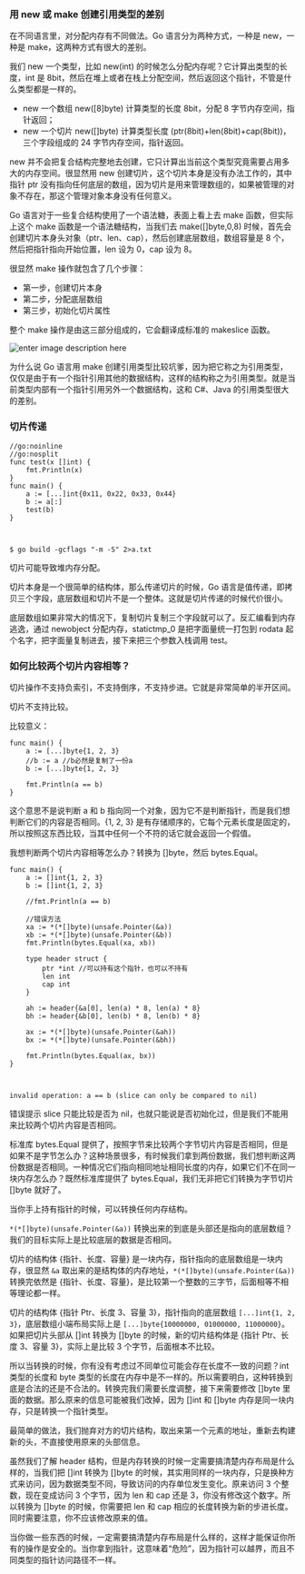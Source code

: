 ### 用 new 或 make 创建引用类型的差别

在不同语言里，对分配内存有不同做法。Go 语言分为两种方式，一种是 new，一种是 make，这两种方式有很大的差别。

我们 new 一个类型，比如 new(int) 的时候怎么分配内存呢？它计算出类型的长度，int 是
8bit，然后在堆上或者在栈上分配空间，然后返回这个指针，不管是什么类型都是一样的。

  * new 一个数组 new([8]byte) 计算类型的长度 8bit，分配 8 字节内存空间，指针返回；
  * new 一个切片 new([]byte) 计算类型长度 (ptr(8bit)+len(8bit)+cap(8bit))，三个字段组成的 24 字节内存空间，指针返回。

new 并不会把复合结构完整地去创建，它只计算出当前这个类型究竟需要占用多大的内存空间。很显然用 new 创建切片，这个切片本身是没有办法工作的，其中指针
ptr 没有指向任何底层的数组，因为切片是用来管理数组的，如果被管理的对象不存在，那这个管理对象本身没有任何意义。

Go 语言对于一些复合结构使用了一个语法糖，表面上看上去 make 函数，但实际上这个 make 函数是一个语法糖结构，当我们去
make([]byte,0,8) 时候，首先会创建切片本身头对象（ptr、len、cap），然后创建底层数组，数组容量是 8
个，然后把指针指向开始位置，len 设为 0，cap 设为 8。

很显然 make 操作就包含了几个步骤：

  * 第一步，创建切片本身
  * 第二步，分配底层数组
  * 第三步，初始化切片属性

整个 make 操作是由这三部分组成的，它会翻译成标准的 makeslice 函数。

![enter image description
here](https://images.gitbook.cn/05a11a70-1c35-11ea-92d2-695368b0b395)

为什么说 Go 语言用 make
创建引用类型比较坑爹，因为把它称之为引用类型，仅仅是由于有一个指针引用其他的数据结构，这样的结构称之为引用类型。就是当前类型内部有一个指针引用另外一个数据结构，这和
C#、Java 的引用类型很大的差别。

### 切片传递

    
    
    //go:noinline
    //go:nosplit
    func test(x []int) {
        fmt.Println(x)
    }
    func main() {
        a := [...]int{0x11, 0x22, 0x33, 0x44}
        b := a[:]
        test(b)
    }
    
    
    
    $ go build -gcflags "-m -S" 2>a.txt
    

切片可能导致堆内存分配。

切片本身是一个很简单的结构体，那么传递切片的时候，Go 语言是值传递，即拷贝三个字段，底层数组和切片不是一个整体。这就是切片传递的时候代价很小。

底层数组如果非常大的情况下，复制切片复制三个字段就可以了。反汇编看到内存逃逸，通过 newobject 分配内存，statictmp_0
是把字面量统一打包到 rodata 起个名字，把字面量复制进去，接下来把三个参数入栈调用 test。

### 如何比较两个切片内容相等？

切片操作不支持负索引，不支持倒序，不支持步进。它就是非常简单的半开区间。

切片不支持比较。

比较意义：

    
    
    func main() {
        a := [...]byte{1, 2, 3}
        //b := a //b必然是复制了一份a
        b := [...]byte{1, 2, 3}
    
        fmt.Println(a == b)
    }
    

这个意思不是说判断 a 和 b 指向同一个对象，因为它不是判断指针，而是我们想判断它们的内容是否相同。{1, 2, 3}
是有存储顺序的，它每个元素长度是固定的，所以按照这东西比较，当其中任何一个不符的话它就会返回一个假值。

我想判断两个切片内容相等怎么办？转换为 []byte，然后 bytes.Equal。

    
    
    func main() {
        a := []int{1, 2, 3}
        b := []int{1, 2, 3}
    
        //fmt.Println(a == b)
    
        //错误方法
        xa := *(*[]byte)(unsafe.Pointer(&a))
        xb := *(*[]byte)(unsafe.Pointer(&b))
        fmt.Println(bytes.Equal(xa, xb))
    
        type header struct {
            ptr *int //可以持有这个指针，也可以不持有
            len int
            cap int
        }
    
        ah := header{&a[0], len(a) * 8, len(a) * 8}
        bh := header{&b[0], len(b) * 8, len(b) * 8}
    
        ax := *(*[]byte)(unsafe.Pointer(&ah))
        bx := *(*[]byte)(unsafe.Pointer(&bh))
    
        fmt.Println(bytes.Equal(ax, bx))
    }
    
    
    
    invalid operation: a == b (slice can only be compared to nil)
    

错误提示 slice 只能比较是否为 nil，也就只能说是否初始化过，但是我们不能用来比较两个切片内容是否相同。

标准库 bytes.Equal
提供了，按照字节来比较两个字节切片内容是否相同，但是如果不是字节怎么办？这种场景很多，有时候我们拿到两份数据，我们想判断这两份数据是否相同。一种情况它们指向相同地址相同长度的内存，如果它们不在同一块内存怎么办？既然标准库提供了
bytes.Equal，我们无非把它们转换为字节切片 []byte 就好了。

当你手上持有指针的时候，可以转换任何内存结构。

`*(*[]byte)(unsafe.Pointer(&a))` 转换出来的到底是头部还是指向的底层数组？我们的目标实际上是比较底层的数据是否相同。

切片的结构体 {指针、长度、容量} 是一块内存，指针指向的底层数组是一块内存，很显然 `&a`
取出来的是结构体的内存地址，`*(*[]byte)(unsafe.Pointer(&a))` 转换完依然是
{指针、长度、容量}，是比较第一个整数的三字节，后面相等不相等理论都一样。

切片的结构体 {指针 Ptr、长度 3、容量 3}，指针指向的底层数组 `[...]int{1, 2, 3}`，底层数组小端布局实际上是
`[...]byte{10000000, 01000000, 11000000}`。如果把切片头部从 []int 转换为 []byte
的时候，新的切片结构体是 {指针 Ptr、长度 3、容量 3}，实际上是比较 3 个字节，后面根本不比较。

所以当转换的时候，你有没有考虑过不同单位可能会存在长度不一致的问题？int 类型的长度和 byte
类型的长度在内存中是不一样的。所以需要明白，这种转换到底是合法的还是不合法的。转换完我们需要长度调整，接下来需要修改 []byte
里面的数据。那么原来的信息可能被我们改掉，因为 []int 和 []byte 内存是同一块内存，只是转换一个指针类型。

最简单的做法，我们抛弃对方的切片结构，取出来第一个元素的地址，重新去构建新的头，不直接使用原来的头部信息。

虽然我们了解 header 结构，但是内存转换的时候一定需要搞清楚内存布局是什么样的，当我们把 []int 转换为 []byte
的时候，其实用同样的一块内存，只是换种方式来访问，因为数据类型不同，导致访问的内存单位发生变化。原来访问 3 个整数，现在变成访问 3 个字节，因为 len
和 cap 还是 3，你没有修改这个数字。所以转换为 []byte 的时候，你需要把 len 和 cap
相应的长度转换为新的步进长度。同时需要注意，你不应该修改原来的值。

当你做一些东西的时候，一定需要搞清楚内存布局是什么样的，这样才能保证你所有的操作是安全的。当你拿到指针，这意味着“危险”，因为指针可以越界，而且不同类型的指针访问路径不一样。

